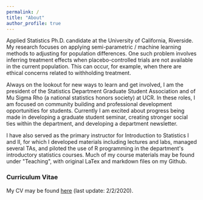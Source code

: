 ```yaml
---
permalink: /
title: "About"
author_profile: true
---
```


Applied Statistics Ph.D. candidate at the University of California, Riverside. My research focuses on applying semi-parametric / machine learning methods to adjusting for population differences. One such problem involves inferring treatment effects when placebo-controlled trials are not available in the current population. This can occur, for example, when there are ethical concerns related to withholding treatment.

Always on the lookout for new ways to learn and get involved, I am the president of the Statistics Department Graduate Student Association and of Mu Sigma Rho (a national statistics honors society) at UCR. In these roles, I am focused on community building and professional development opportunities for students. Currently I am excited about progress being made in developing a graduate student seminar, creating stronger social ties within the department, and developing a department newsletter. 

I have also served as the primary instructor for Introduction to Statistics I and II, for which I developed materials including lectures and labs, managed several TAs, and piloted the use of R programming in the department's introductory statistics courses. Much of my course materials may be found under "Teaching", with original LaTex and markdown files on my Github. 

### Curriculum Vitae
My CV may be found <a href="https://lgpcappiello.github.io/CappielloCV.pdf">here</a> (last update: 2/2/2020).

